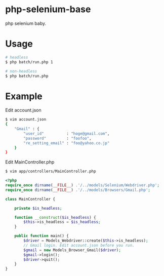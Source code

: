 # php-selenium-base
php selenium baby.

# Usage

```sh
# headless
$ php batch/run.php 1

# non-headless
$ php batch/run.php
```

# Example

Edit account.json
```sh
$ vim account.json
{
    "Gmail" : {
        "user_id"          : "hoge@gmail.com",
        "password"         : "foofoo",
        "re_setting_email" : "foo@yahoo.co.jp"
    }
}
```

Edit MainController.php
```sh
$ vim app/controllers/MainController.php
```

```php
<?php
require_once dirname(__FILE__) .'/../models/Selenium/Webdriver.php';
require_once dirname(__FILE__) .'/../models/Browsers/Gmail.php';

class MainController {

    private $is_headless;

    function __construct($is_headless) {
        $this->is_headless = $is_headless;
    }

    public function main() {
        $driver = Models_Webdriver::create($this->is_headless);
        // Gmail login. Edit account.json before you run.
        $gmail = new Models_Browser_Gmail($driver);
        $gmail->login();
        $driver->quit();
    }
}
```

